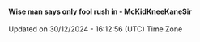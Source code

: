 #### Wise man says only fool rush in - McKidKneeKaneSir
Updated on 30/12/2024 - 16:12:56 (UTC) Time Zone
